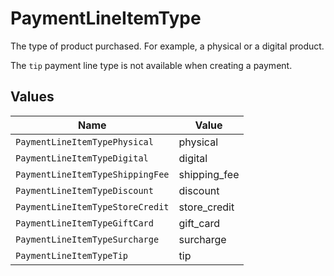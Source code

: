 # PaymentLineItemType

The type of product purchased. For example, a physical or a digital product.

The `tip` payment line type is not available when creating a payment.


## Values

| Name                             | Value                            |
| -------------------------------- | -------------------------------- |
| `PaymentLineItemTypePhysical`    | physical                         |
| `PaymentLineItemTypeDigital`     | digital                          |
| `PaymentLineItemTypeShippingFee` | shipping_fee                     |
| `PaymentLineItemTypeDiscount`    | discount                         |
| `PaymentLineItemTypeStoreCredit` | store_credit                     |
| `PaymentLineItemTypeGiftCard`    | gift_card                        |
| `PaymentLineItemTypeSurcharge`   | surcharge                        |
| `PaymentLineItemTypeTip`         | tip                              |